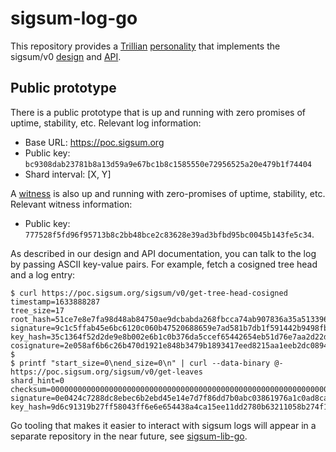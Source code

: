 # sigsum-log-go
This repository provides a
	[Trillian](https://transparency.dev/#trillian)
	[personality](https://github.com/google/trillian/blob/master/docs/Personalities.md)
that implements the sigsum/v0
	[design](https://git.sigsum.org/sigsum/tree/doc/design.md)
and
	[API](https://git.sigsum.org/sigsum/tree/doc/api.md).

## Public prototype
There is a public prototype that is up and running with zero promises of uptime,
stability, etc.  Relevant log information:
- Base URL: https://poc.sigsum.org
- Public key: `bc9308dab23781b8a13d59a9e67bc1b8c1585550e72956525a20e479b1f74404`
- Shard interval: [X, Y]

A [witness](https://github.com/sigsum/sigsum-witness-py) is also up and running
with zero-promises of uptime, stability, etc.  Relevant witness information:
- Public key: `777528f5fd96f95713b8c2bb48bce2c83628e39ad3bfbd95bc0045b143fe5c34`.

As described in our design and API documentation, you can talk to the log by
passing ASCII key-value pairs.  For example, fetch a cosigned tree head and a
log entry:
```
$ curl https://poc.sigsum.org/sigsum/v0/get-tree-head-cosigned
timestamp=1633888287
tree_size=17
root_hash=51ce7e8e7fa98d48ab84750ae9dcbabda268fbcca74ab907836a35a513396f9d
signature=9c1c5ffab45e6bc6120c060b47520688659e7ad581b7db1f591442b9498fbaff7bd6a34d874a2809c71fb0996c7b71998a092f80ebd2dd5c9d3e21c5cf2f880d
key_hash=35c1364f52d2de9e8b002e6b1c0b376da5ccef65442654eb51d76e7aa2d22d74
cosignature=2e058af6b6c26b470d1921e848b3479b1893417eed8215aa1eeb2dc089487fd38dd5d38d18297d61bd263826888a43c28d76c73d991a38f4d93e8731aa83200f
$
$ printf "start_size=0\nend_size=0\n" | curl --data-binary @- https://poc.sigsum.org/sigsum/v0/get-leaves
shard_hint=0
checksum=0000000000000000000000000000000000000000000000000000000000000000
signature=0e0424c7288dc8ebec6b2ebd45e14e7d7f86dd7b0abc03861976a1c0ad8ca6120d4efd58aeab167e5e84fcffd0fab5861ceae85dec7f4e244e7465e41c5d5207
key_hash=9d6c91319b27ff58043ff6e6e654438a4ca15ee11dd2780b63211058b274f1f6
```

Go tooling that makes it easier to interact with sigsum logs will appear in a
separate repository in the near future, see
	[sigsum-lib-go](https://git.sigsum.org/sigsum-lib-go/).
